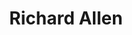 ---
pid: ch323
title: Richard Allen
location_transcription: N. Philly
coordinates: "[-75.157642374967, 39.981434620201]"
zipcode: '19006'
gen_neighborhood: 
neighborhood: 
outside_phl: 'Huntingdon Valley PA '
age: '66'
age_range: 60-69
instagram: 
image_file_name: ch_323.jpg
proposal_transcription: |-
  Absolm Jones
  Colonial figures prominate in African Amer. community
topic: African Americans,Person,Religion
topic_summary: 0, 0, 0, 0
type: Other No Form
keywords_other: 
credit: Arnold Singletary
image_labels: 
twitter: 
facebook: 
permalink: "/monuments/ch323/"
layout: item-page
---